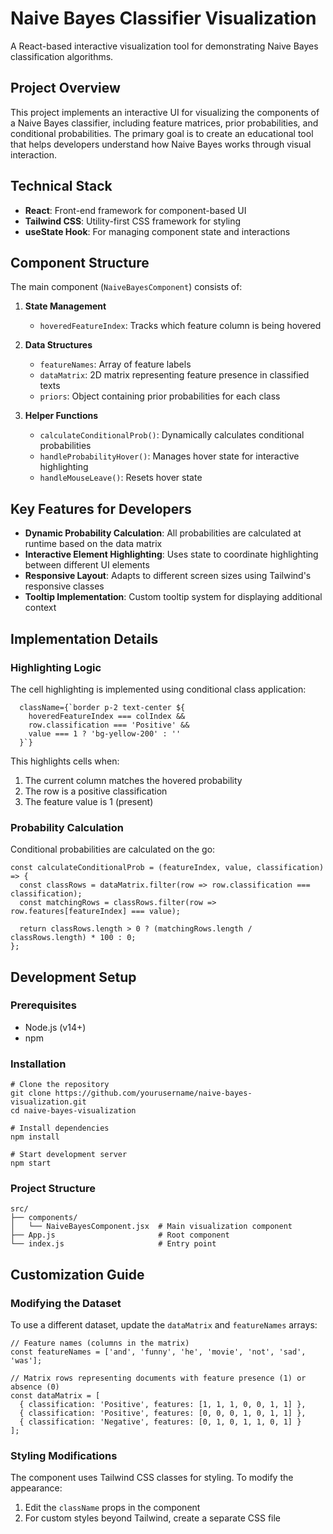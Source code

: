 # Naive Bayes Classifier Visualization

A React-based interactive visualization tool for demonstrating Naive Bayes classification algorithms.

## Project Overview

This project implements an interactive UI for visualizing the components of a Naive Bayes classifier, including feature matrices, prior probabilities, and conditional probabilities. The primary goal is to create an educational tool that helps developers understand how Naive Bayes works through visual interaction.

## Technical Stack

- **React**: Front-end framework for component-based UI
- **Tailwind CSS**: Utility-first CSS framework for styling
- **useState Hook**: For managing component state and interactions

## Component Structure

The main component (`NaiveBayesComponent`) consists of:

1. **State Management**
   - `hoveredFeatureIndex`: Tracks which feature column is being hovered
   
2. **Data Structures**
   - `featureNames`: Array of feature labels
   - `dataMatrix`: 2D matrix representing feature presence in classified texts
   - `priors`: Object containing prior probabilities for each class

3. **Helper Functions**
   - `calculateConditionalProb()`: Dynamically calculates conditional probabilities
   - `handleProbabilityHover()`: Manages hover state for interactive highlighting
   - `handleMouseLeave()`: Resets hover state

## Key Features for Developers

- **Dynamic Probability Calculation**: All probabilities are calculated at runtime based on the data matrix
- **Interactive Element Highlighting**: Uses state to coordinate highlighting between different UI elements
- **Responsive Layout**: Adapts to different screen sizes using Tailwind's responsive classes
- **Tooltip Implementation**: Custom tooltip system for displaying additional context

## Implementation Details

### Highlighting Logic

The cell highlighting is implemented using conditional class application:


```
  className={`border p-2 text-center ${
    hoveredFeatureIndex === colIndex && 
    row.classification === 'Positive' && 
    value === 1 ? 'bg-yellow-200' : ''
  }`}
```

This highlights cells when:
1. The current column matches the hovered probability
2. The row is a positive classification
3. The feature value is 1 (present)

### Probability Calculation

Conditional probabilities are calculated on the go:

```
const calculateConditionalProb = (featureIndex, value, classification) => {
  const classRows = dataMatrix.filter(row => row.classification === classification);
  const matchingRows = classRows.filter(row => row.features[featureIndex] === value);
  
  return classRows.length > 0 ? (matchingRows.length / classRows.length) * 100 : 0;
};
```

## Development Setup
### Prerequisites
- Node.js (v14+)
- npm

### Installation
```
# Clone the repository
git clone https://github.com/yourusername/naive-bayes-visualization.git
cd naive-bayes-visualization

# Install dependencies
npm install

# Start development server
npm start
```

### Project Structure
```
src/
├── components/
│   └── NaiveBayesComponent.jsx  # Main visualization component
├── App.js                       # Root component
└── index.js                     # Entry point
```

## Customization Guide
### Modifying the Dataset
To use a different dataset, update the `dataMatrix` and `featureNames` arrays:
```
// Feature names (columns in the matrix)
const featureNames = ['and', 'funny', 'he', 'movie', 'not', 'sad', 'was'];

// Matrix rows representing documents with feature presence (1) or absence (0)
const dataMatrix = [
  { classification: 'Positive', features: [1, 1, 1, 0, 0, 1, 1] },
  { classification: 'Positive', features: [0, 0, 0, 1, 0, 1, 1] },
  { classification: 'Negative', features: [0, 1, 0, 1, 1, 0, 1] }
];
```

### Styling Modifications
The component uses Tailwind CSS classes for styling. To modify the appearance:
1. Edit the `className` props in the component
2. For custom styles beyond Tailwind, create a separate CSS file